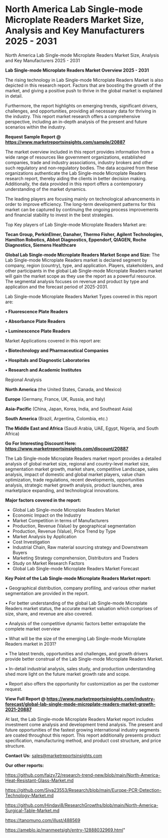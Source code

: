 # North America Lab Single-mode Microplate Readers Market Size, Analysis and Key Manufacturers 2025 - 2031
North America Lab Single-mode Microplate Readers Market Size, Analysis and Key Manufacturers 2025 - 2031

<Strong> Lab Single-mode Microplate Readers Market Overview 2025 - 2031</strong>

The rising technology in Lab Single-mode Microplate Readers Market is also depicted in this research report. Factors that are boosting the growth of the market, and giving a positive push to thrive in the global market is explained in detail.

Furthermore, the report highlights on emerging trends, significant drivers, challenges, and opportunities, providing all necessary data for thriving in the industry. This report market research offers a comprehensive perspective, including an in-depth analysis of the present and future scenarios within the industry.

<strong>Request Sample Report @ <a href=https://www.marketreportsinsights.com/sample/20887>https://www.marketreportsinsights.com/sample/20887</a></strong>

The market overview included in this report provides information from a wide range of resources like government organizations, established companies, trade and industry associations, industry brokers and other such regulatory and non-regulatory bodies. The data acquired from these organizations authenticate the Lab Single-mode Microplate Readers research report, thereby aiding the clients in better decision making. Additionally, the data provided in this report offers a contemporary understanding of the market dynamics.

The leading players are focusing mainly on technological advancements in order to improve efficiency. The long-term development patterns for this market can be captured by continuing the ongoing process improvements and financial stability to invest in the best strategies.

Top Key players of Lab Single-mode Microplate Readers Market are:

<strong>Tecan Group, PerkinElmer, Danaher, Thermo Fisher, Agilent Technologies, Hamilton Robotics, Abbot Diagnostics, Eppendorf, QIAGEN, Roche Diagnostics, Siemens Healthcare</strong>

<strong><b>Global Lab Single-mode Microplate Readers Market Scope and Size:</b></strong>
The Lab Single-mode Microplate Readers market is declared segment by company, region (country), type, and application. Players, stakeholders, and other participants in the global Lab Single-mode Microplate Readers market will gain the market scope as they use the report as a powerful resource. The segmental analysis focuses on revenue and product by type and application and the forecast period of 2025-2031.

Lab Single-mode Microplate Readers Market Types covered in this report are:

<strong>• Fluorescence Plate Readers

• Absorbance Plate Readers

• Luminescence Plate Readers</strong>

Market Applications covered in this report are:

<strong>• Biotechnology and Pharmaceutical Companies

• Hospitals and Diagnostic Laboratories

• Research and Academic Institutes</strong> 

Regional Analysis

<strong>North America</strong> (the United States, Canada, and Mexico)

<strong>Europe</strong> (Germany, France, UK, Russia, and Italy)

<strong>Asia-Pacific</strong> (China, Japan, Korea, India, and Southeast Asia)

<strong>South America</strong> (Brazil, Argentina, Colombia, etc.)

<strong>The Middle East and Africa</strong> (Saudi Arabia, UAE, Egypt, Nigeria, and South Africa)

<strong>Go For Interesting Discount Here: <a href=https://www.marketreportsinsights.com/discount/20887>https://www.marketreportsinsights.com/discount/20887</a></strong>

The Lab Single-mode Microplate Readers market report provides a detailed analysis of global market size, regional and country-level market size, segmentation market growth, market share, competitive Landscape, sales analysis, impact of domestic and global market players, value chain optimization, trade regulations, recent developments, opportunities analysis, strategic market growth analysis, product launches, area marketplace expanding, and technological innovations.

<strong><b>Major factors covered in the report:</b></strong>
<ul>
  <li>Global Lab Single-mode Microplate Readers Market </li>
  <li>Economic Impact on the Industry</li>
  <li>Market Competition in terms of Manufacturers</li>
  <li>Production, Revenue (Value) by geographical segmentation</li>
  <li>Production, Revenue (Value), Price Trend by Type</li>
  <li>Market Analysis by Application</li>
  <li>Cost Investigation</li>
  <li>Industrial Chain, Raw material sourcing strategy and Downstream Buyers</li>
  <li>Marketing Strategy comprehension, Distributors and Traders</li>
  <li>Study on Market Research Factors</li>
  <li>Global Lab Single-mode Microplate Readers Market Forecast</li>
</ul>

<strong><b>Key Point of the Lab Single-mode Microplate Readers Market report:</b></strong>

• Geographical distribution, company profiling, and various other market segmentation are provided in the report.

• For better understanding of the global Lab Single-mode Microplate Readers market status, the accurate market valuation which comprises of size, share, and revenue are also covered.

• Analysis of the competitive dynamic factors better extrapolate the complete market overview

• What will be the size of the emerging Lab Single-mode Microplate Readers market in 2031?

• The latest trends, opportunities and challenges, and growth drivers provide better construal of the Lab Single-mode Microplate Readers Market.

• In-detail industrial analysis, sales study, and production understanding shed more light on the future market growth rate and scope.

• Report also offers the opportunity for customization as per the customer request.

<strong><b>View Full Report @ <a href=https://www.marketreportsinsights.com/industry-forecast/global-lab-single-mode-microplate-readers-market-growth-2021-20887>https://www.marketreportsinsights.com/industry-forecast/global-lab-single-mode-microplate-readers-market-growth-2021-20887</a></b></strong>


At last, the Lab Single-mode Microplate Readers Market report includes investment come analysis and development trend analysis. The present and future opportunities of the fastest growing international industry segments are coated throughout this report. This report additionally presents product specification, manufacturing method, and product cost structure, and price structure.

<strong>Contact Us:</strong>
sales@marketreportsinsights.com

<strong>Our other reports:</strong>

<a href=https://github.com/faizy72/research-trend-new/blob/main/North-America-Heat-Resistant-Glass-Market.md>https://github.com/faizy72/research-trend-new/blob/main/North-America-Heat-Resistant-Glass-Market.md</a>

<a href=https://github.com/Siya23553/Research/blob/main/Europe-PCR-Detection-Technology-Market.md>https://github.com/Siya23553/Research/blob/main/Europe-PCR-Detection-Technology-Market.md</a>

<a href=https://github.com/Hindavi8/ResearchGrowths/blob/main/North-America-Surgical-Table-Market.md>https://github.com/Hindavi8/ResearchGrowths/blob/main/North-America-Surgical-Table-Market.md</a>

<a href=https://tanomuno.com/illust/488569>https://tanomuno.com/illust/488569</a>

<a href=https://ameblo.jp/manmeetsigh/entry-12888032969.html>https://ameblo.jp/manmeetsigh/entry-12888032969.html</a>"
